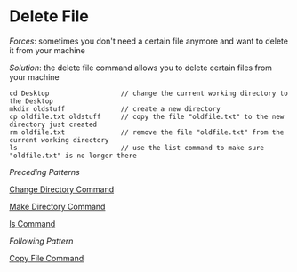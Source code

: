 # Delete File

*Forces*: sometimes you don't need a certain file anymore and want to delete it from your machine

*Solution*: the delete file command allows you to delete certain files from your machine

```
cd Desktop                  // change the current working directory to the Desktop
mkdir oldstuff              // create a new directory
cp oldfile.txt oldstuff     // copy the file "oldfile.txt" to the new directory just created
rm oldfile.txt              // remove the file "oldfile.txt" from the current working directory
ls                          // use the list command to make sure "oldfile.txt" is no longer there
```

*Preceding Patterns*

[Change Directory Command](/ChangeDirectory.md)

[Make Directory Command](/MakeDirectoryCommand.md)

[ls Command](/lsCommand.md)

*Following Pattern*

[Copy File Command](/CopyFileCommand.md)
